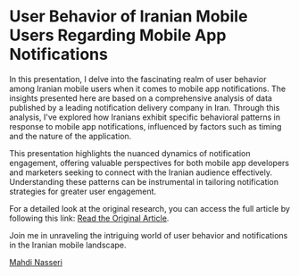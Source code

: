 # User Behavior of Iranian Mobile Users Regarding Mobile App Notifications

In this presentation, I delve into the fascinating realm of user behavior among Iranian mobile users when it comes to mobile app notifications. The insights presented here are based on a comprehensive analysis of data published by a leading notification delivery company in Iran. Through this analysis, I've explored how Iranians exhibit specific behavioral patterns in response to mobile app notifications, influenced by factors such as timing and the nature of the application.

This presentation highlights the nuanced dynamics of notification engagement, offering valuable perspectives for both mobile app developers and marketers seeking to connect with the Iranian audience effectively. Understanding these patterns can be instrumental in tailoring notification strategies for greater user engagement.

For a detailed look at the original research, you can access the full article by following this link: [Read the Original Article](https://vrgl.ir/fmkjn).

Join me in unraveling the intriguing world of user behavior and notifications in the Iranian mobile landscape.

[Mahdi Nasseri](mailto:mahdi.nasseri@gmail.com)